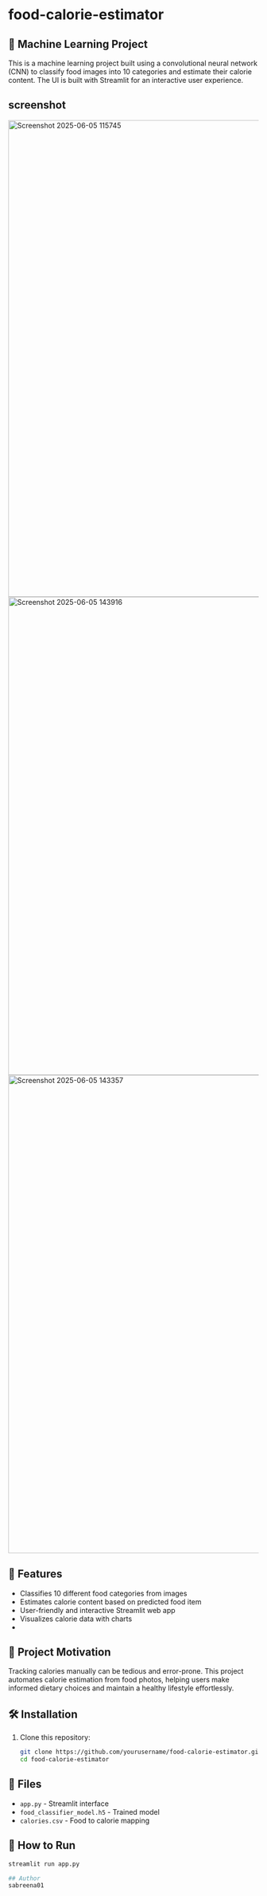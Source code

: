 # food-calorie-estimator
## 🤖 Machine Learning Project

This is a machine learning project built using a convolutional neural network (CNN) to classify food images into 10 categories and estimate their calorie content. The UI is built with Streamlit for an interactive user experience.

## screenshot
<img width="957" alt="Screenshot 2025-06-05 115745" src="https://github.com/user-attachments/assets/587b4573-7603-48e8-adcf-4d98c38eac32" />
<img width="960" alt="Screenshot 2025-06-05 143916" src="https://github.com/user-attachments/assets/3d21356a-54ee-4ae8-8158-44e74f50b94b" />
<img width="960" alt="Screenshot 2025-06-05 143357" src="https://github.com/user-attachments/assets/29ea72a3-0b4c-4a02-85eb-a4b104447429" />


## 🚀 Features

- Classifies 10 different food categories from images
- Estimates calorie content based on predicted food item
- User-friendly and interactive Streamlit web app
- Visualizes calorie data with charts
- 
## 🎯 Project Motivation

Tracking calories manually can be tedious and error-prone. This project automates calorie estimation from food photos, helping users make informed dietary choices and maintain a healthy lifestyle effortlessly.


## 🛠️ Installation

1. Clone this repository:
   ```bash
   git clone https://github.com/yourusername/food-calorie-estimator.git
   cd food-calorie-estimator

## 📁 Files
- `app.py` - Streamlit interface
- `food_classifier_model.h5` - Trained model
- `calories.csv` - Food to calorie mapping

## 🚀 How to Run
```bash
streamlit run app.py

## Author
sabreena01
